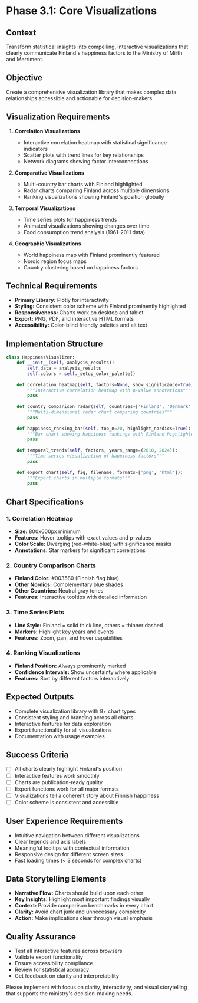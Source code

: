 # Phase 3.1: Core Visualizations

## Context
Transform statistical insights into compelling, interactive visualizations that clearly communicate Finland's happiness factors to the Ministry of Mirth and Merriment.

## Objective
Create a comprehensive visualization library that makes complex data relationships accessible and actionable for decision-makers.

## Visualization Requirements
1. **Correlation Visualizations**
   - Interactive correlation heatmap with statistical significance indicators
   - Scatter plots with trend lines for key relationships
   - Network diagrams showing factor interconnections

2. **Comparative Visualizations**
   - Multi-country bar charts with Finland highlighted
   - Radar charts comparing Finland across multiple dimensions
   - Ranking visualizations showing Finland's position globally

3. **Temporal Visualizations**
   - Time series plots for happiness trends
   - Animated visualizations showing changes over time
   - Food consumption trend analysis (1961-2011 data)

4. **Geographic Visualizations**
   - World happiness map with Finland prominently featured
   - Nordic region focus maps
   - Country clustering based on happiness factors

## Technical Requirements
- **Primary Library:** Plotly for interactivity
- **Styling:** Consistent color scheme with Finland prominently highlighted
- **Responsiveness:** Charts work on desktop and tablet
- **Export:** PNG, PDF, and interactive HTML formats
- **Accessibility:** Color-blind friendly palettes and alt text

## Implementation Structure
```python
class HappinessVisualizer:
    def __init__(self, analysis_results):
        self.data = analysis_results
        self.colors = self._setup_color_palette()
        
    def correlation_heatmap(self, factors=None, show_significance=True):
        """Interactive correlation heatmap with p-value annotations"""
        pass
        
    def country_comparison_radar(self, countries=['Finland', 'Denmark', 'Sweden']):
        """Multi-dimensional radar chart comparing countries"""
        pass
        
    def happiness_ranking_bar(self, top_n=20, highlight_nordics=True):
        """Bar chart showing happiness rankings with Finland highlighted"""
        pass
        
    def temporal_trends(self, factors, years_range=(2010, 2024)):
        """Time series visualization of happiness factors"""
        pass
        
    def export_chart(self, fig, filename, formats=['png', 'html']):
        """Export charts in multiple formats"""
        pass
```

## Chart Specifications

### 1. Correlation Heatmap
- **Size:** 800x600px minimum
- **Features:** Hover tooltips with exact values and p-values
- **Color Scale:** Diverging (red-white-blue) with significance masks
- **Annotations:** Star markers for significant correlations

### 2. Country Comparison Charts
- **Finland Color:** #003580 (Finnish flag blue)
- **Other Nordics:** Complementary blue shades
- **Other Countries:** Neutral gray tones
- **Features:** Interactive tooltips with detailed information

### 3. Time Series Plots
- **Line Style:** Finland = solid thick line, others = thinner dashed
- **Markers:** Highlight key years and events
- **Features:** Zoom, pan, and hover capabilities

### 4. Ranking Visualizations
- **Finland Position:** Always prominently marked
- **Confidence Intervals:** Show uncertainty where applicable
- **Features:** Sort by different factors interactively

## Expected Outputs
- Complete visualization library with 8+ chart types
- Consistent styling and branding across all charts
- Interactive features for data exploration
- Export functionality for all visualizations
- Documentation with usage examples

## Success Criteria
- [ ] All charts clearly highlight Finland's position
- [ ] Interactive features work smoothly
- [ ] Charts are publication-ready quality
- [ ] Export functions work for all major formats
- [ ] Visualizations tell a coherent story about Finnish happiness
- [ ] Color scheme is consistent and accessible

## User Experience Requirements
- Intuitive navigation between different visualizations
- Clear legends and axis labels
- Meaningful tooltips with contextual information
- Responsive design for different screen sizes
- Fast loading times (< 3 seconds for complex charts)

## Data Storytelling Elements
- **Narrative Flow:** Charts should build upon each other
- **Key Insights:** Highlight most important findings visually
- **Context:** Provide comparison benchmarks in every chart
- **Clarity:** Avoid chart junk and unnecessary complexity
- **Action:** Make implications clear through visual emphasis

## Quality Assurance
- Test all interactive features across browsers
- Validate export functionality
- Ensure accessibility compliance
- Review for statistical accuracy
- Get feedback on clarity and interpretability

Please implement with focus on clarity, interactivity, and visual storytelling that supports the ministry's decision-making needs.